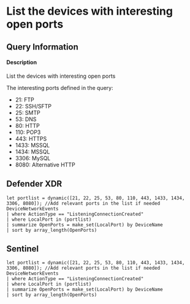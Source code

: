 # List the devices with interesting open ports

## Query Information

#### Description
List the devices with interesting open ports

The interesting ports defined in the query:
- 21: FTP
- 22: SSH/SFTP
- 25: SMTP
- 53: DNS
- 80: HTTP
- 110: POP3
- 443: HTTPS
- 1433: MSSQL
- 1434: MSSQL
- 3306: MySQL
- 8080: Alternative HTTP

## Defender XDR
```KQL
let portlist = dynamic([21, 22, 25, 53, 80, 110, 443, 1433, 1434, 3306, 8080]); //Add relevant ports in the list if needed
DeviceNetworkEvents
| where ActionType == "ListeningConnectionCreated"
| where LocalPort in (portlist)
| summarize OpenPorts = make_set(LocalPort) by DeviceName
| sort by array_length(OpenPorts)
```

## Sentinel
```KQL
let portlist = dynamic([21, 22, 25, 53, 80, 110, 443, 1433, 1434, 3306, 8080]); //Add relevant ports in the list if needed
DeviceNetworkEvents
| where ActionType == "ListeningConnectionCreated"
| where LocalPort in (portlist)
| summarize OpenPorts = make_set(LocalPort) by DeviceName
| sort by array_length(OpenPorts)
```
